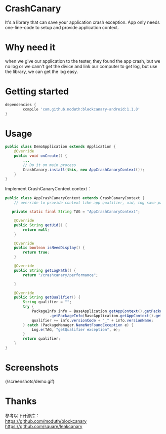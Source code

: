 # CrashCanary
It's a library that can save your application crash exception. App only needs one-line-code to setup and provide application context.

# Why need it
when we give our application to the tester, they found the app crash, but we no log or we cann't get the divice and link our computer
to get log, but use the library, we can get the log easy.

# Getting started

```gradle
dependencies {
        compile 'com.github.moduth:blockcanary-android:1.1.0'
}
```

# Usage

```java
public class DemoApplication extends Application {
    @Override
    public void onCreate() {
        ...
        // Do it on main process
        CrashCanary.install(this, new AppCrashCanaryContext());
    }
}
```

Implement CrashCanaryContext context：
```java
public class AppCrashCanaryContext extends CrashCanaryContext {
    // override to provide context like app qualifier, uid, log save path..

   private static final String TAG = "AppCrashCanaryContext";

    @Override
    public String getUid() {
        return null;
    }

    @Override
    public boolean isNeedDisplay() {
        return true;
    }

    @Override
    public String getLogPath() {
        return "/crashcanary/performance";

    }

    @Override
    public String getQualifier() {
        String qualifier = "";
        try {
            PackageInfo info = BaseApplication.getAppContext().getPackageManager()
                    .getPackageInfo(BaseApplication.getAppContext().getPackageName(), 0);
            qualifier += info.versionCode + "_" + info.versionName;
        } catch (PackageManager.NameNotFoundException e) {
            Log.e(TAG, "getQualifier exception", e);
        }
        return qualifier;
    }
}
```

# Screenshots
(/screenshots/demo.gif)  



# Thanks
参考以下开源库：<br />
https://github.com/moduth/blockcanary<br />
https://github.com/square/leakcanary<br />
